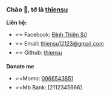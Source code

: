 ### Chào 👋, tớ là [thiensu](https://github.com/thiensu99)

**Liên hệ:**
 
 - ⭐⭐ Facebook: [Đinh Thiên Sứ](https://fb.me/HackingOfficiall2)
 - ⭐⭐ Email: [thiensu12123@gmail.com](mailto:thiensu12123@gmail.com)
 - ⭐⭐ Github: [thiensu](https://github.com/thiensu99)

**Donate me**

- ⭐⭐Momo: [0966543851](https://nhantien.momo.vn/0966543851)
- ⭐⭐Mb Bank: [2112345666]
